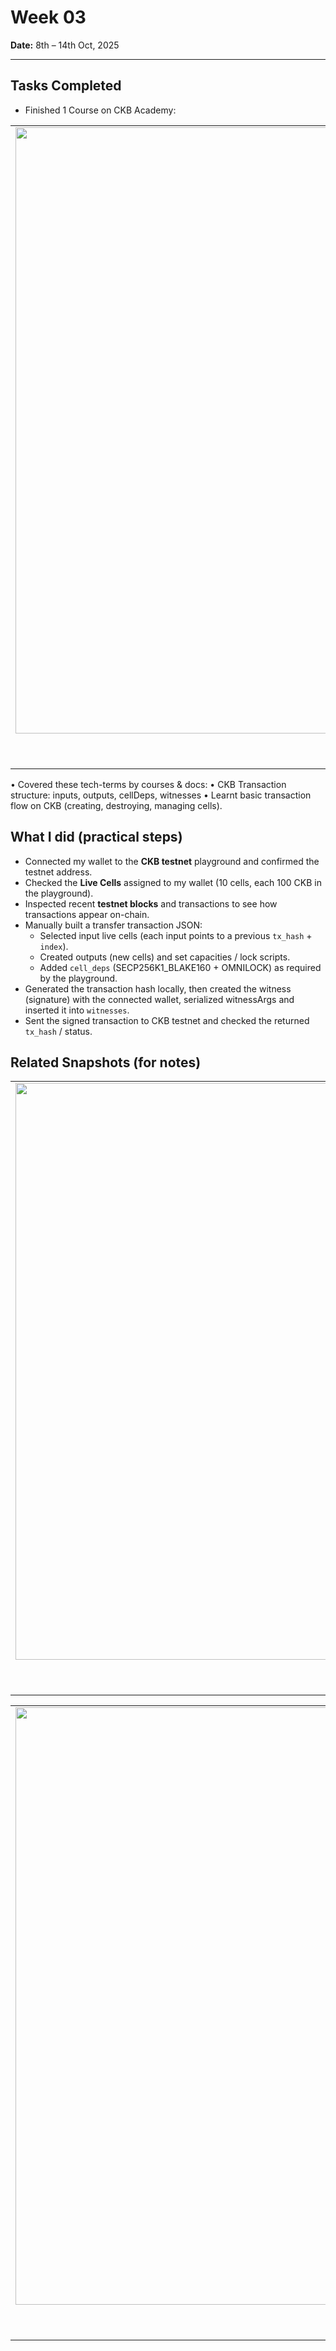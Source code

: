 # Week 03

**Date:** 8th – 14th Oct, 2025

---

## Tasks Completed

- Finished 1 Course on CKB Academy:

 <table style="width:100%; text-align:center;">
  <tr>
    <td style="width:50%; vertical-align:top; text-align:center;">
      <img width="1919" height="970" alt="PhotoshopExtension_Image (5)" src="https://github.com/user-attachments/assets/ac3e7b62-a855-45f6-949f-0648bd45ba1a" /> 
      <p style="text-align:center;">1. <a href="https://academy.ckb.dev/courses/basic-operation">Basic Operation Course</a></p>
    </td>
  </tr>
</table>

• Covered these tech-terms by courses & docs:
• CKB Transaction structure: inputs, outputs, cellDeps, witnesses
• Learnt basic transaction flow on CKB (creating, destroying, managing cells).

## What I did (practical steps)

- Connected my wallet to the **CKB testnet** playground and confirmed the testnet address.
- Checked the **Live Cells** assigned to my wallet (10 cells, each 100 CKB in the playground).
- Inspected recent **testnet blocks** and transactions to see how transactions appear on-chain.
- Manually built a transfer transaction JSON:
  - Selected input live cells (each input points to a previous `tx_hash` + `index`).
  - Created outputs (new cells) and set capacities / lock scripts.
  - Added `cell_deps` (SECP256K1_BLAKE160 + OMNILOCK) as required by the playground.
- Generated the transaction hash locally, then created the witness (signature) with the connected wallet, serialized witnessArgs and inserted it into `witnesses`.
- Sent the signed transaction to CKB testnet and checked the returned `tx_hash` / status.

## Related Snapshots (for notes)  
<table style="width:100%; text-align:center;">
  <tr>
    <td style="width:33.3%; vertical-align:top; text-align:center;">
     <img width="1470" height="923" alt="Screenshot 2025-10-14 at 11 24 32 PM" src="https://github.com/user-attachments/assets/974c82ba-ff0b-4477-99b4-a6e148c7e8e0" /> 
      <p style="text-align:center;">Connected my wallet </p>
    </td>
  </tr>
</table>

<table style="width:100%; text-align:center;">
  <tr>
    <td style="width:50%; vertical-align:top; text-align:center;">
      <img width="1470" height="956" alt="Screenshot 2025-10-14 at 10 29 51 PM" src="https://github.com/user-attachments/assets/e8c85038-6fb9-46ec-baab-d5b1c08a593f" />
      <p style="text-align:center;">CKB Address on Testnet</p>
    </td>
    <td style="width:50%; vertical-align:top; text-align:center;">
      <img src="../assets/transferred-90ckb.png" alt="Transferred 90 CKB" width="100%">
      <p style="text-align:center;">Transferred 90 CKB</p>
    </td>
  </tr>
</table>












